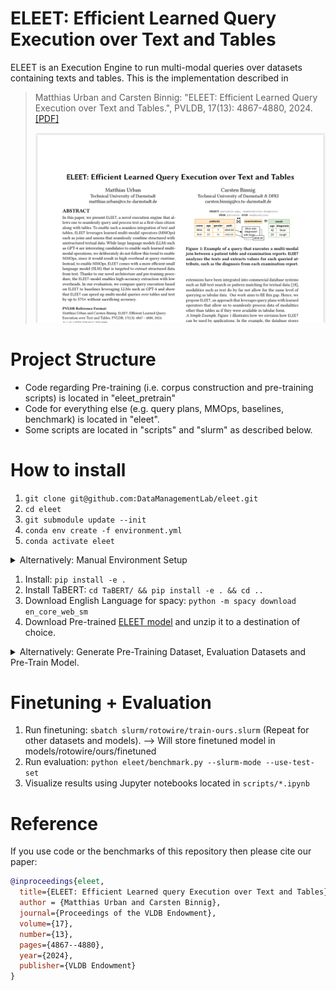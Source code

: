 # ELEET: Efficient Learned Query Execution over Text and Tables

ELEET is an Execution Engine to run multi-modal queries over datasets containing texts and tables.
This is the implementation described in 

> Matthias Urban and Carsten Binnig: "ELEET: Efficient Learned Query Execution over Text and Tables.", PVLDB, 17(13): 4867-4880, 2024. [[PDF]]()
>
> ![Image of ELEET](paper_img.png)



# Project Structure

- Code regarding Pre-training (i.e. corpus construction and pre-training scripts) is located in "eleet_pretrain"
- Code for everything else (e.g. query plans, MMOps, baselines, benchmark) is located in "eleet".
- Some scripts are located in "scripts" and "slurm" as described below.

# How to install

1. `git clone git@github.com:DataManagementLab/eleet.git`
1. `cd eleet`
1. `git submodule update --init`
1. `conda env create -f environment.yml`
1. `conda activate eleet`

<details>
  <summary>Alternatively: Manual Environment Setup</summary>
1. Use Python version 3.8 (e.g., by using conda: `conda create -n eleet`, `conda activate eleet` then `conda install python=3.8 pip`)
1. Install PyTorch https://pytorch.org/get-started/locally/
1. Install torch-scatter: https://github.com/rusty1s/pytorch_scatter

   Versions we used:

   ```
   $ conda list | grep torch
   pytorch                   1.12.1          py3.8_cuda11.3_cudnn8.3.2_0    pytorch
   pytorch-mutex             1.0                        cuda    pytorch
   pytorch-scatter           2.0.9           py38_torch_1.12.0_cu113    pyg
   torch                     1.12.0+cpu               pypi_0    pypi
   torch-scatter             2.0.7                    pypi_0    pypi
   torchaudio                0.12.0+cpu               pypi_0    pypi
   torchvision               0.13.0+cpu               pypi_0    pypi
   ```

1. Some requirements need to be installed using conda, as pip seems to have problems:
    1. Install Cython: ```conda install Cython```
    1. Install Spacy: ```conda install spacy```
    1. Install PyJinius: ```conda install -c conda-forge pyjnius```
    1. Install FastBPE: ```conda install -c conda-forge fastbpe```
    1. Install curl: ```conda install curl```
1. Install other requirements: ```pip install -r requirements.txt```
</details>

1. Install: ```pip install -e .```
1. Install TaBERT: ```cd TaBERT/ && pip install -e . && cd ..```
1. Download English Language for spacy: ```python -m spacy download en_core_web_sm```
1. Download Pre-trained [ELEET model](https://drive.google.com/file/d/1JIvXC0ajRZRCENMlLD3En7SGoodjP6O3/view?usp=sharing) and unzip it to a destination of choice.

<details>
  <summary>Alternatively: Generate Pre-Training Dataset, Evaluation Datasets and Pre-Train Model.</summary>
```

# Pre-training

## Generate Pre-Training Dataset:
1. Run MongoDB and set environment variables (MONGO_USER, MONGO_PASSWORD, MONGO_HOST, MONGO_PORT, MONGO_DB)
    https://www.mongodb.com/docs/manual/tutorial/install-mongodb-on-ubuntu/
1. Start data pre-processing: python scripts/load_data.py trex-wikidata
    --> preprocessed data will appear in datasets/preprocessed_data/preprocessed_trex-wikidata*

## Alternatively: Download Pre-Training Dataset:
    Download and unzip Pre-Training Dataset [[here]](TODO).

## Pre-Train Model:
1. Use slurm/pretrain.slurm for pre-training (Adjust path in file first to point to pre-training dataset).
    --> Will store pretrained model in models/pretrained

## Generate datasets for fine-tuning and evaluation.
1. Generate TREx Dataset: ```python eleet/datasets/trex/generate.py```
1. Generate Rotowire Dataset: ```python eleet/datasets/rotowire/generate.py```

</details>

# Finetuning + Evaluation

1. Run finetuning: ```sbatch slurm/rotowire/train-ours.slurm``` (Repeat for other datasets and models).
    --> Will store finetuned model in models/rotowire/ours/finetuned
1. Run evaluation: ```python eleet/benchmark.py --slurm-mode --use-test-set```
1. Visualize results using Jupyter notebooks located in ```scripts/*.ipynb```


# Reference

If you use code or the benchmarks of this repository then please cite our paper:

```bib
@inproceedings{eleet,
  title={ELEET: Efficient Learned query Execution over Text and Tables},
  author = {Matthias Urban and Carsten Binnig},
  journal={Proceedings of the VLDB Endowment},
  volume={17},
  number={13},
  pages={4867--4880},
  year={2024},
  publisher={VLDB Endowment}
}

```
